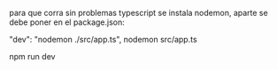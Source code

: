 para que corra sin problemas typescript se instala nodemon, aparte se debe poner en el package.json:

"dev": "nodemon ./src/app.ts",
nodemon src/app.ts

npm run dev
